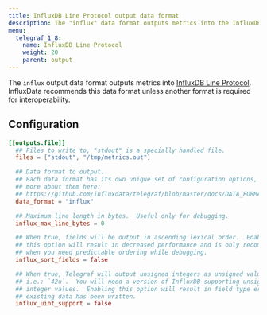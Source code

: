 ```yaml
---
title: InfluxDB Line Protocol output data format
description: The "influx" data format outputs metrics into the InfluxDB Line Protocol format.
menu:
  telegraf_1_8:
    name: InfluxDB Line Protocol
    weight: 20
    parent: output
---
```


The `influx` output data format outputs metrics into [InfluxDB Line Protocol][line
protocol].  InfluxData recommends this data format unless another format is required
for interoperability.

## Configuration

```toml
[[outputs.file]]
  ## Files to write to, "stdout" is a specially handled file.
  files = ["stdout", "/tmp/metrics.out"]

  ## Data format to output.
  ## Each data format has its own unique set of configuration options, read
  ## more about them here:
  ## https://github.com/influxdata/telegraf/blob/master/docs/DATA_FORMATS_OUTPUT.md
  data_format = "influx"

  ## Maximum line length in bytes.  Useful only for debugging.
  influx_max_line_bytes = 0

  ## When true, fields will be output in ascending lexical order.  Enabling
  ## this option will result in decreased performance and is only recommended
  ## when you need predictable ordering while debugging.
  influx_sort_fields = false

  ## When true, Telegraf will output unsigned integers as unsigned values,
  ## i.e.: `42u`.  You will need a version of InfluxDB supporting unsigned
  ## integer values.  Enabling this option will result in field type errors if
  ## existing data has been written.
  influx_uint_support = false
```

[line protocol]: /influxdb/latest/write_protocols/line_protocol_tutorial/
